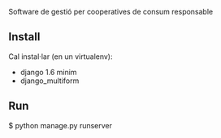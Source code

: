 Software de gestió per cooperatives de consum responsable

Install
-------

Cal instal·lar (en un virtualenv):

- django 1.6 minim
- django_multiform


Run
---

$ python manage.py runserver

